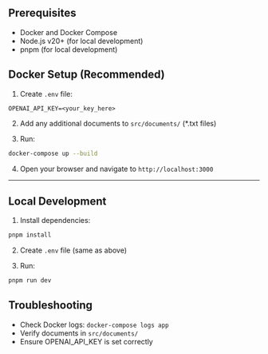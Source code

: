 ## Prerequisites
- Docker and Docker Compose
- Node.js v20+ (for local development)
- pnpm (for local development)

## Docker Setup (Recommended)
1. Create `.env` file:
```env
OPENAI_API_KEY=<your_key_here>
```
2. Add any additional documents to `src/documents/` (*.txt files)

3. Run:
```bash
docker-compose up --build
```

4. Open your browser and navigate to `http://localhost:3000`

-------------------------------------------------------------------------------------

## Local Development
1. Install dependencies:
```bash
pnpm install
```

2. Create `.env` file (same as above)

3. Run:
```bash
pnpm run dev
```


## Troubleshooting
- Check Docker logs: `docker-compose logs app`
- Verify documents in `src/documents/`
- Ensure OPENAI_API_KEY is set correctly